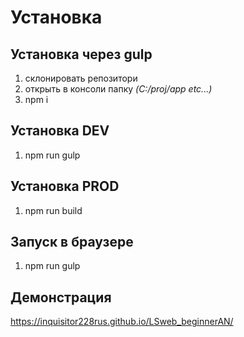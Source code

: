 # Установка
## Установка через gulp
1. склонировать репозитори
2. открыть в консоли папку _(C:/proj/app etc...)_
3. npm i
## Установка DEV
1. npm run gulp
## Установка PROD
1. npm run build
                
## Запуск в браузере
1. npm run gulp
## Демонстрация
https://inquisitor228rus.github.io/LSweb_beginnerAN/